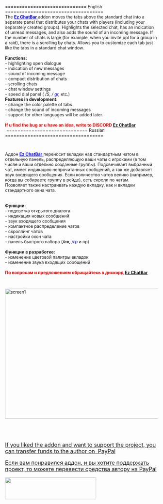 <div id="chat-messages-775955549039624202" class="message-2qnXI6 cozyMessage-3V1Y8y groupStart-23k01U wrapper-2a6GCs cozy-3raOZG zalgo-jN1Ica" tabindex="-1" role="listitem" data-list-item-id="chat-messages___chat-messages-775955549039624202">
<div class="contents-2mQqc9" role="document">
<div class="markup-2BOw-j messageContent-2qWWxC">
<div id="chat-messages-775955549039624202" class="message-2qnXI6 cozyMessage-3V1Y8y groupStart-23k01U wrapper-2a6GCs cozy-3raOZG zalgo-jN1Ica" tabindex="-1" role="listitem" data-list-item-id="chat-messages___chat-messages-775955549039624202">
<div class="contents-2mQqc9" role="document">
<div class="markup-2BOw-j messageContent-2qWWxC">============================= English ===================================</div>
<div class="markup-2BOw-j messageContent-2qWWxC">The <span style="text-decoration: underline; color: #0000ff;"><strong>Ez ChatBar</strong> </span>addon moves the tabs above the standard chat into a separate panel that distributes your chats with players (including your separately created groups). Highlights the selected chat, has an indication of unread messages, and also adds the sound of an incoming message. If the number of chats is large (for example, when you invite ppl for a group in a raid), there is a scrolling by chats. Allows you to customize each tab just like the tabs in a standard chat window.</div>
<div class="markup-2BOw-j messageContent-2qWWxC">&nbsp;&nbsp;</div>
</div>
<div class="contents-2mQqc9" role="document">
<div class="markup-2BOw-j messageContent-2qWWxC"><strong>Functions:</strong></div>
<div class="markup-2BOw-j messageContent-2qWWxC">- highlighting open dialogue</div>
<div class="markup-2BOw-j messageContent-2qWWxC">- indication of new messages</div>
<div class="markup-2BOw-j messageContent-2qWWxC">- sound of incoming message</div>
<div class="markup-2BOw-j messageContent-2qWWxC">- compact distribution of chats</div>
<div class="markup-2BOw-j messageContent-2qWWxC">- scrolling chats</div>
<div class="markup-2BOw-j messageContent-2qWWxC">- chat window settings</div>
<div class="markup-2BOw-j messageContent-2qWWxC">- speed dial panel (<em> /S</em>,&nbsp;<em>/<span style="color: #0000ff;"> gr</span>,</em> etc.)</div>
<div class="markup-2BOw-j messageContent-2qWWxC"><strong>Features in development: </strong></div>
<div class="markup-2BOw-j messageContent-2qWWxC">- change the color palette of tabs</div>
<div class="markup-2BOw-j messageContent-2qWWxC">- change the sound of incoming messages</div>
<div class="markup-2BOw-j messageContent-2qWWxC">- support for other languages will be added later.</div>
</div>
</div>
<div class="markup-2BOw-j messageContent-2qWWxC">&nbsp;</div>
<div class="markup-2BOw-j messageContent-2qWWxC"><span style="font-size: 14px;"><strong><span style="color: #ff0000;">If u find the bug or u have an idea, write to DISCORD</span>&nbsp;<a title="Группа аддона в дискорде" href="https://discord.gg/bT8cs8x6Fw" target="_blank" rel="noopener noreferrer">Ez ChatBar</a></strong></span></div>
<div id="chat-messages-775956330900881450" class="message-2qnXI6 cozyMessage-3V1Y8y wrapper-2a6GCs cozy-3raOZG zalgo-jN1Ica" tabindex="-1" role="listitem" data-list-item-id="chat-messages___chat-messages-775956330900881450">
<div class="contents-2mQqc9" role="document">
<div class="markup-2BOw-j messageContent-2qWWxC">&nbsp;============================= Russian ===================================</div>
</div>
</div>
<p>&nbsp;</p>
</div>
</div>
</div>
<div id="chat-messages-775956330900881450" class="message-2qnXI6 cozyMessage-3V1Y8y wrapper-2a6GCs cozy-3raOZG zalgo-jN1Ica" tabindex="-1" role="listitem" data-list-item-id="chat-messages___chat-messages-775956330900881450">
<div class="contents-2mQqc9" role="document">
<div class="markup-2BOw-j messageContent-2qWWxC">
<div class="markup-2BOw-j messageContent-2qWWxC">Аддон <span style="text-decoration: underline; color: #0000ff;"><strong>Ez ChatBar</strong> </span>переносит вкладки над стандартным чатом в отдельную панель, распределяющую ваши чаты с игроками (в том числе и ваши отдельно созданные группы). Подсвечивает выбранный чат, имеет индикацию непрочитанных сообщений, а так же добавляет звук входящего сообщения. Если количество чатов велико (например, когда вы собираете группу в рейде), есть скролл по чатам. <br />Позволяет также настраивать каждую вкладку, как и вкладки стандартного окна чата.</div>
<div class="markup-2BOw-j messageContent-2qWWxC">&nbsp;</div>
<div class="markup-2BOw-j messageContent-2qWWxC"><br /><strong>Функции:</strong><br />- подсветка открытого диалога <br />- индикация новых сообщений <br />- звук входящего сообщения <br />- компактное распределение чатов <br />- скроллинг чатов <br />- настройки окон чата <br /> - панель быстрого набора (<strong><em>/ск</em></strong><em>, <span style="color: #0000ff;">/гр</span></em> и пр)</div>
<div class="markup-2BOw-j messageContent-2qWWxC"><br /><strong>Функции в разработке:</strong><br />- изменение цветовой палитры вкладок <br />- изменение звука входящих сообщений</div>
<div class="markup-2BOw-j messageContent-2qWWxC"><br /><span style="font-size: 14px; color: #ff0000;"><strong>По вопросам и предложениям обращайтесь в дискорд</strong></span>&nbsp;<span style="font-size: 14px;"><strong><a title="Группа аддона в дискорде" href="https://discord.gg/bT8cs8x6Fw" target="_blank" rel="noopener noreferrer">Ez ChatBar</a></strong></span></div>
<p>&nbsp;</p>
</div>
</div>
</div>
<p><img src="https://cdn.discordapp.com/attachments/688846308227940461/775963448621531196/unknown.png" alt="screen1" width="767" height="429" /></p>
<p>&nbsp;</p>
<p>&nbsp;</p>
<div class="markup-2BOw-j messageContent-2qWWxC"><span style="font-size: 18px;"><a href="http://paypal.me/DygDyg">If you liked the addon and want to support the project, you can transfer funds to the author on&nbsp; PayPal</a>&nbsp;</span></div>
<div class="markup-2BOw-j messageContent-2qWWxC">&nbsp;</div>
<div class="markup-2BOw-j messageContent-2qWWxC">
<div class="markup-2BOw-j messageContent-2qWWxC"><span style="font-size: 18px;"><a title="Если вам понравился аддон, и вы хотите поддержать проект, то можете перевести средства автору на PayPal" href="https://www.paypal.com/paypalme/DygDyg" target="_blank" rel="noopener noreferrer">Если вам понравился аддон, и вы хотите поддержать проект, то можете перевести средства автору на PayPal</a></span></div>
<div class="markup-2BOw-j messageContent-2qWWxC">&nbsp;</div>
</div>
<div class="markup-2BOw-j messageContent-2qWWxC"><a title="PayPal" href="https://www.paypal.com/paypalme/DygDyg" target="_blank" rel="noopener noreferrer"><img src="https://www.paypalobjects.com/images/shared/paypal-logo-129x32.svg" width="300" height="72" /></a></div>